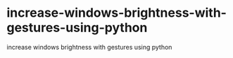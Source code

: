 # increase-windows-brightness-with-gestures-using-python
increase windows brightness with gestures using python
